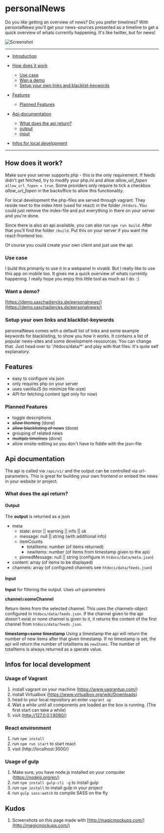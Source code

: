 # personalNews

Do you like getting an overview of news? Do you prefer timelines? With personalNews you'll get your news-sources presented as a timeline to get a quick overview of whats currently happening. It's like twitter, but for news!

![Screenshot](/.screenshots/personalnews-iphone.jpg)

---

- [Introduction](#personalNews)
- [How does it work](#how-does-it-work)

  - [Use case](#use-case)
  - [Wan a demo](#want-a-demo)
  - [Setup your own links and blacklist-keywords](#setup-your-own-links-and-blacklist-keywords)

- [Features](#features)

  - [Planned Features](#planned-features)

- [Api-documentation](#api-documentation)

  - [What does the api return?](#what-does-the-api-return?)
  - [output](#output)
  - [input](#input)

- [Infos for local development](#infos-for-local-development)

---

## How does it work?

Make sure your server supports _php_ - this is the only requirement. If feeds didn't get fetched, try to modify your php.ini and allow _allow_url_fopen_ `allow_url_fopen = true`. Some providers only require to tick a checkbox _allow_url_fopen_ in the backoffice to allow this functionality.

For local development the php-files are served through vagrant. They reside next to the index.html (used for react) in the folder `/htdocs`. You could just remove the index-file and put everything in there on your server and you're done.

Since there is also an api available, you can also run `npm run build`. After that you'll find the folder `/build`. Put this on your server if you want the react-frontend too.

Of course you could create your own client and just use the api.

### Use case

I build this primarily to use it in a webpanel in vivaldi. But I really like to use this app on mobile too. It gives me a quick overview of whats currently happening. I really hope you enjoy this little tool as much as I do. :)

### Want a demo?

[https://demo.saschadiercks.de/personalnews/](https://demo.saschadiercks.de/personalnews/)

### Setup your own links and blacklist-keywords

personalNews comes with a default list of links and some example keywords for blacklisting, to show you how it works. It contains a list of popular news-sites and some development-ressources. You can change that. Just head over to '/htdocs/data/*' and play with that files. It's quite self explanatory.

## Features

- easy to configure via json
- only requires php on your server
- uses vanillaJS (to minimize file-size)
- API for fetching content (get only for now)

### Planned Features

- toggle descriptions
- ~~allow theming~~ (done)
- ~~allow blacklisting of news~~ (done)
- grouping of related news
- ~~multiple timelines~~ (done)
- allow onsite-editing so you don't have to fiddle with the json-file

## Api documentation

The api is called via `/api/v1/` and the output can be controlled via url-parameters. This is great for building your own frontend or embed the news in your website or project.

### What does the api return?

#### Output

The **output** is returned as a json

- meta
  - state: error || warning || info || ok
  - message: null || string (with additional info)
  - itemCounts
    - totalItems: number (of items returned)
    - newItems: number (of items from timestamp given to the api)
  - pinnedMessage: null || string (configure in `htdocs/data/meta.json`)
- content: array (of items to be displayed)
- channels: array (of configured channels see `htdocs/data/feeds.json`)

#### Input

**Input** for filtering the output. Uses url-parameters

**channel=someChannel**

Return items from the selected channel. This uses the channels-object configured in `htdocs/data/feeds.json`. If the channel given to the api doesn't exist or none channel is given to it, it returns the content of the first channel from `htdocs/data/feeds.json`.

**timestamp=some timestamp**
Using a timestamp the api will return the number of new items after that given timestamp. If no timestamp is set, the api will return the number of totalItems as `newItems`. The number of totalItems is always returned as a sperate value.

## Infos for local development

### Usage of Vagrant

1. install vagrant on your machine (https://www.vagrantup.com/)
2. install Virtualbox (https://www.virtualbox.org/wiki/Downloads)
3. head to your local repository an enter `vagrant up`
4. Wait a while until all components are loaded an the box is running. (The first start can take a while)
5. visit (http://127.0.0.1:8080/)

### React environment

1. run `npm install`
2. run `npm run start` to start react
3. visit (http://localhost:3000/)

### Usage of gulp

1. Make sure, you have node.js installed on your computer (https://nodejs.org/en/)
2. run `npm install gulp-cli -g` to install gulp
3. run `npm install` to install gulp in your project
4. run `gulp sass:watch` to compile SASS on the fly

## Kudos

1. Screenshots on this page made with [http://magicmockups.com/](http://magicmockups.com/)

